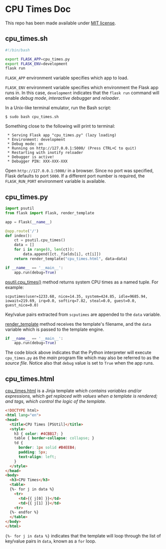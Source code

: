 # CPU Times Doc

This repo has been made available under [MIT license](https://github.com/nick3499/psutil_cpu_times/blob/master/LICENSE).

## cpu_times.sh

```bash
#!/bin/bash

export FLASK_APP=cpu_times.py
export FLASK_ENV=development
flask run
```

`FLASK_APP` environment variable specifies which app to load.

`FLASK_ENV` environment variable specifies which environment the Flask app runs in. In this case, `development` indicates that the `flask run` command will enable _debug mode_, _interactive debugger_ and _reloader_.

In a Unix-like terminal emulator, run the Bash script:

`$ sudo bash cpu_times.sh`

Something close to the following will print to terminal:

```
 * Serving Flask app "cpu_times.py" (lazy loading)
 * Environment: development
 * Debug mode: on
 * Running on http://127.0.0.1:5000/ (Press CTRL+C to quit)
 * Restarting with inotify reloader
 * Debugger is active!
 * Debugger PIN: XXX-XXX-XXX
```

Open `http://127.0.0.1:5000/` in a browser. Since no port was specified, Flask defaults to port `5000`. If a different port number is required, the `FLASK_RUN_PORT` environment variable is available.

## cpu_times.py

```python
import psutil
from flask import Flask, render_template

app = Flask(__name__)

@app.route('/')
def index():
    ct = psutil.cpu_times()
    data = []
    for i in range(0, len(ct)):
        data.append([ct._fields[i], ct[i]])
    return render_template("cpu_times.html", data=data)

if __name__ == '__main__':
    app.run(debug=True)
```

[psutil.cpu_times()](https://psutil.readthedocs.io/en/latest/#psutil.cpu_times) method returns system CPU times as a named tuple. For example:

`scputimes(user=1233.68, nice=14.35, system=424.85, idle=9685.94, iowait=219.69, irq=0.0, softirq=7.82, steal=0.0, guest=0.0, guest_nice=0.0)`

Key/value pairs extracted from `scputimes` are appended to the `data` variable.

[render_template](https://flask.palletsprojects.com/en/1.1.x/api/#flask.render_template) method receives the template's filename, and the `data` variable which is passed to the template engine.

```python
if __name__ == '__main__':
    app.run(debug=True)
```

The code block above indicates that the Python interpreter will execute `cpu_times.py` as the _main_ program file which may also be referred to as the _source file_. Notice also that `debug` value is set to `True` when the app runs.

## cpu_times.html

[cpu_times.html](https://jinja.palletsprojects.com/en/2.10.x/templates/) is a Jinja template _which contains variables and/or expressions, which get replaced with values when a template is rendered; and tags, which control the logic of the template._

```html
<!DOCTYPE html>
<html lang="en">
<head>
  <title>CPU Times [PSUtil]</title>
  <style>
    h3 { color: #4CBB17; }
    table { border-collapse: collapse; }
    td {
      border: 1px solid #B4EEB4;
      padding: 5px;
      text-align: left;
    }
  </style>
</head>
<body>
  <h3>CPU Times</h3>
  <table>
  {%- for j in data %}
    <tr>
      <td>{{ j[0] }}</td>
      <td>{{ j[1] }}</td>
    <tr>
  {%- endfor %}
  </table>
</body>
</html>
```

`{%- for j in data %}` indicates that the template will loop through the list of key/value pairs in `data`, known as a `for` loop.
